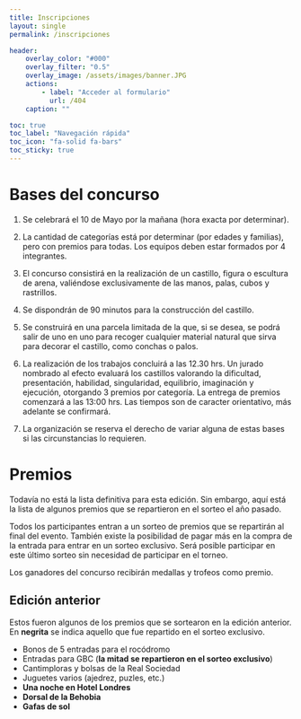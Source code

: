 ```yaml
---
title: Inscripciones
layout: single
permalink: /inscripciones 

header:
    overlay_color: "#000"
    overlay_filter: "0.5"
    overlay_image: /assets/images/banner.JPG
    actions:
        - label: "Acceder al formulario"
          url: /404
    caption: ""

toc: true
toc_label: "Navegación rápida"
toc_icon: "fa-solid fa-bars"
toc_sticky: true
---
```


# Bases del concurso

1. Se celebrará el 10 de Mayo por la mañana (hora exacta por determinar).

2. La cantidad de categorías está por determinar (por edades y familias), pero con premios para todas. Los equipos deben estar formados por 4 integrantes.

3. El concurso consistirá en la realización de un castillo, figura o escultura de arena, valiéndose exclusivamente de las manos, palas, cubos y rastrillos.

4. Se dispondrán de 90 minutos para la construcción del castillo.

5. Se construirá en una parcela limitada de la que, si se desea, se podrá salir de uno en uno para recoger cualquier material natural que sirva para decorar el castillo, como conchas o palos.

6. La realización de los trabajos concluirá a las 12.30 hrs. Un jurado nombrado al efecto evaluará los castillos valorando la dificultad, presentación, habilidad, singularidad, equilibrio, imaginación y ejecución, otorgando 3 premios por categoría. La entrega de premios comenzará a las 13:00 hrs. Las tiempos son de caracter orientativo, más adelante se confirmará.

7. La organización se reserva el derecho de variar alguna de estas bases si las circunstancias lo requieren.


# Premios
Todavía no está la lista definitiva para esta edición. Sin embargo, aquí está la lista de algunos premios que se repartieron en el sorteo el año pasado. 

Todos los participantes entran a un sorteo de premios que se repartirán al final del evento. También existe la posibilidad de pagar más en la compra de la entrada para entrar en un sorteo exclusivo. Será posible participar en este último sorteo sin necesidad de participar en el torneo.

Los ganadores del concurso recibirán medallas y trofeos como premio.

## Edición anterior
Estos fueron algunos de los premios que se sortearon en la edición anterior. En **negrita** se indica aquello que fue repartido en el sorteo exclusivo.

* Bonos de 5 entradas para el rocódromo
* Entradas para GBC (**la mitad se repartieron en el sorteo exclusivo**)
* Cantimploras y bolsas de la Real Sociedad
* Juguetes varios (ajedrez, puzles, etc.)
* **Una noche en Hotel Londres**
* **Dorsal de la Behobia**
* **Gafas de sol**

